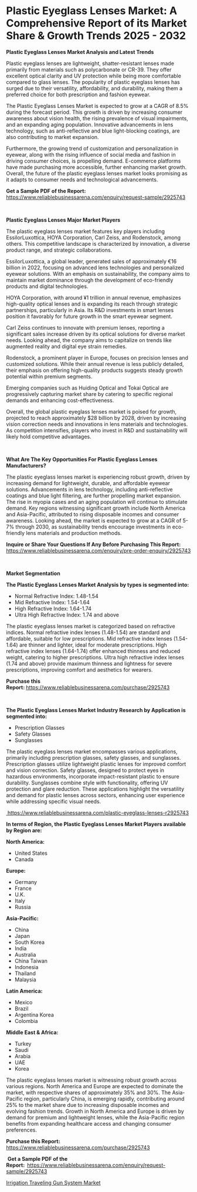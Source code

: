 <p><h1>Plastic Eyeglass Lenses Market: A Comprehensive Report of its Market Share & Growth Trends 2025 - 2032</h1></p><p><strong>Plastic Eyeglass Lenses Market Analysis and Latest Trends</strong></p>
<p><p>Plastic eyeglass lenses are lightweight, shatter-resistant lenses made primarily from materials such as polycarbonate or CR-39. They offer excellent optical clarity and UV protection while being more comfortable compared to glass lenses. The popularity of plastic eyeglass lenses has surged due to their versatility, affordability, and durability, making them a preferred choice for both prescription and fashion eyewear.</p><p>The Plastic Eyeglass Lenses Market is expected to grow at a CAGR of 8.5% during the forecast period. This growth is driven by increasing consumer awareness about vision health, the rising prevalence of visual impairments, and an expanding aging population. Innovative advancements in lens technology, such as anti-reflective and blue light-blocking coatings, are also contributing to market expansion. </p><p>Furthermore, the growing trend of customization and personalization in eyewear, along with the rising influence of social media and fashion in driving consumer choices, is propelling demand. E-commerce platforms have made purchasing more accessible, further enhancing market growth. Overall, the future of the plastic eyeglass lenses market looks promising as it adapts to consumer needs and technological advancements.</p></p>
<p><strong>Get a Sample PDF of the Report:&nbsp;</strong> <a href="https://www.reliablebusinessarena.com/enquiry/request-sample/2925743?utm_campaign=2518&utm_medium=2&utm_source=Github&utm_content=ia&utm_term=12032025&utm_id=plastic-eyeglass-lenses">https://www.reliablebusinessarena.com/enquiry/request-sample/2925743</a></p>
<p>&nbsp;</p>
<p><strong>Plastic Eyeglass Lenses Major Market Players</strong></p>
<p><p>The plastic eyeglass lenses market features key players including EssilorLuxottica, HOYA Corporation, Carl Zeiss, and Rodenstock, among others. This competitive landscape is characterized by innovation, a diverse product range, and strategic collaborations.</p><p>EssilorLuxottica, a global leader, generated sales of approximately €16 billion in 2022, focusing on advanced lens technologies and personalized eyewear solutions. With an emphasis on sustainability, the company aims to maintain market dominance through the development of eco-friendly products and digital technologies.</p><p>HOYA Corporation, with around ¥1 trillion in annual revenue, emphasizes high-quality optical lenses and is expanding its reach through strategic partnerships, particularly in Asia. Its R&D investments in smart lenses position it favorably for future growth in the smart eyewear segment.</p><p>Carl Zeiss continues to innovate with premium lenses, reporting a significant sales increase driven by its optical solutions for diverse market needs. Looking ahead, the company aims to capitalize on trends like augmented reality and digital eye strain remedies.</p><p>Rodenstock, a prominent player in Europe, focuses on precision lenses and customized solutions. While their annual revenue is less publicly detailed, their emphasis on offering high-quality products suggests steady growth potential within premium segments.</p><p>Emerging companies such as Huiding Optical and Tokai Optical are progressively capturing market share by catering to specific regional demands and enhancing cost-effectiveness. </p><p>Overall, the global plastic eyeglass lenses market is poised for growth, projected to reach approximately $28 billion by 2028, driven by increasing vision correction needs and innovations in lens materials and technologies. As competition intensifies, players who invest in R&D and sustainability will likely hold competitive advantages.</p></p>
<p>&nbsp;</p>
<p><strong>What Are The Key Opportunities For Plastic Eyeglass Lenses Manufacturers?</strong></p>
<p><p>The plastic eyeglass lenses market is experiencing robust growth, driven by increasing demand for lightweight, durable, and affordable eyewear solutions. Advancements in lens technology, including anti-reflective coatings and blue light filtering, are further propelling market expansion. The rise in myopia cases and an aging population will continue to stimulate demand. Key regions witnessing significant growth include North America and Asia-Pacific, attributed to rising disposable incomes and consumer awareness. Looking ahead, the market is expected to grow at a CAGR of 5-7% through 2030, as sustainability trends encourage investments in eco-friendly lens materials and production methods.</p></p>
<p><strong>Inquire or Share Your Questions If Any Before Purchasing This Report:</strong> <a href="https://www.reliablebusinessarena.com/enquiry/pre-order-enquiry/2925743?utm_campaign=2518&utm_medium=2&utm_source=Github&utm_content=ia&utm_term=12032025&utm_id=plastic-eyeglass-lenses">https://www.reliablebusinessarena.com/enquiry/pre-order-enquiry/2925743</a></p>
<p>&nbsp;</p>
<p><strong>Market Segmentation</strong></p>
<p><strong>The Plastic Eyeglass Lenses Market Analysis by types is segmented into:</strong></p>
<p><ul><li>Normal Refractive Index: 1.48-1.54</li><li>Mid Refractive Index: 1.54-1.64</li><li>High Refractive Index: 1.64-1.74</li><li>Ultra High Refractive Index: 1.74 and above</li></ul></p>
<p><p>The plastic eyeglass lenses market is categorized based on refractive indices. Normal refractive index lenses (1.48-1.54) are standard and affordable, suitable for low prescriptions. Mid refractive index lenses (1.54-1.64) are thinner and lighter, ideal for moderate prescriptions. High refractive index lenses (1.64-1.74) offer enhanced thinness and reduced weight, catering to higher prescriptions. Ultra high refractive index lenses (1.74 and above) provide maximum thinness and lightness for severe prescriptions, improving comfort and aesthetics for wearers.</p></p>
<p><strong>Purchase this Report:&nbsp;</strong><a href="https://www.reliablebusinessarena.com/purchase/2925743?utm_campaign=2518&utm_medium=2&utm_source=Github&utm_content=ia&utm_term=12032025&utm_id=plastic-eyeglass-lenses">https://www.reliablebusinessarena.com/purchase/2925743</a></p>
<p>&nbsp;</p>
<p><strong>The Plastic Eyeglass Lenses Market Industry Research by Application is segmented into:</strong></p>
<p><ul><li>Prescription Glasses</li><li>Safety Glasses</li><li>Sunglasses</li></ul></p>
<p><p>The plastic eyeglass lenses market encompasses various applications, primarily including prescription glasses, safety glasses, and sunglasses. Prescription glasses utilize lightweight plastic lenses for improved comfort and vision correction. Safety glasses, designed to protect eyes in hazardous environments, incorporate impact-resistant plastic to ensure durability. Sunglasses combine style with functionality, offering UV protection and glare reduction. These applications highlight the versatility and demand for plastic lenses across sectors, enhancing user experience while addressing specific visual needs.</p></p>
<p><a href="https://www.reliablebusinessarena.com/plastic-eyeglass-lenses-r2925743?utm_campaign=2518&utm_medium=2&utm_source=Github&utm_content=ia&utm_term=12032025&utm_id=plastic-eyeglass-lenses">&nbsp;https://www.reliablebusinessarena.com/plastic-eyeglass-lenses-r2925743</a></p>
<p><strong>In terms of Region, the Plastic Eyeglass Lenses Market Players available by Region are:</strong></p>
<p>
    <p> <strong> North America: </strong>
        <ul>
            <li>United States</li>
            <li>Canada</li>
        </ul>
        </p> 
    <p> <strong> Europe: </strong>
        <ul>
            <li>Germany</li>
            <li>France</li>
            <li>U.K.</li>
            <li>Italy</li>
            <li>Russia</li>
        </ul>
        </p> 
    <p> <strong> Asia-Pacific: </strong>
        <ul>
            <li>China</li>
            <li>Japan</li>
            <li>South Korea</li>
            <li>India</li>
            <li>Australia</li>
            <li>China Taiwan</li>
            <li>Indonesia</li>
            <li>Thailand</li>
            <li>Malaysia</li>
        </ul>
        </p> 
    <p> <strong> Latin America: </strong>
        <ul>
            <li>Mexico</li>
            <li>Brazil</li>
            <li>Argentina Korea</li>
            <li>Colombia</li>
        </ul>
        </p> 
    <p> <strong> Middle East & Africa: </strong>
        <ul>
            <li>Turkey</li>
            <li>Saudi</li>
            <li>Arabia</li>
            <li>UAE</li>
            <li>Korea</li>
        </ul>
    </p>
    </p>
<p><p>The plastic eyeglass lenses market is witnessing robust growth across various regions. North America and Europe are expected to dominate the market, with respective shares of approximately 35% and 30%. The Asia-Pacific region, particularly China, is emerging rapidly, contributing around 25% to the market share due to increasing disposable incomes and evolving fashion trends. Growth in North America and Europe is driven by demand for premium and lightweight lenses, while the Asia-Pacific region benefits from expanding healthcare access and changing consumer preferences.</p></p>
<p><strong>Purchase this Report: </strong><a href="https://www.reliablebusinessarena.com/purchase/2925743?utm_campaign=2518&utm_medium=2&utm_source=Github&utm_content=ia&utm_term=12032025&utm_id=plastic-eyeglass-lenses">https://www.reliablebusinessarena.com/purchase/2925743</a></p>
<p>&nbsp;<strong>Get a Sample PDF of the Report:&nbsp;&nbsp;</strong><a href="https://www.reliablebusinessarena.com/enquiry/request-sample/2925743?utm_campaign=2518&utm_medium=2&utm_source=Github&utm_content=ia&utm_term=12032025&utm_id=plastic-eyeglass-lenses">https://www.reliablebusinessarena.com/enquiry/request-sample/2925743</a></p>
<p><strong></strong></p>
<p><p><a href="https://github.com/suleimannichelle7/Market-Research-Report-List-1/blob/main/irrigation-traveling-gun-system-market.md?utm_campaign=2518&utm_medium=2&utm_source=Github&utm_content=ia&utm_term=12032025&utm_id=plastic-eyeglass-lenses">Irrigation Traveling Gun System Market</a></p></p>